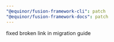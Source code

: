 ```yaml
---
"@equinor/fusion-framework-cli": patch
"@equinor/fusion-framework-docs": patch
---
```


fixed broken link in migration guide
